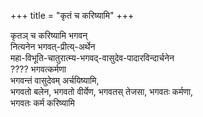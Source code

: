 +++
title = "कृतं च करिष्यामि"
+++

कृतञ् च करिष्यामि भगवन्  
नित्यनेन भगवत्-प्रीत्य्-अर्थेन  
महा-विभूति-चातुरात्म्य-भगवद्-वासुदेव-पादारविन्दार्चनेन  
???? भगवत्कर्मणा  
भगवन्तं वासुदेवम् अर्चयिष्यामि,  
भगवतो बलेन, भगवतो वीर्येण, भगवतस् तेजसा, भगवतः कर्मणा,  
भगवतः कर्म करिष्यामि  
